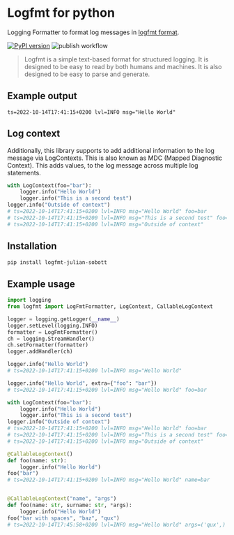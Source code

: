 # Logfmt for python

Logging Formatter to format log messages in [logfmt format](https://www.brandur.org/logfmt).

[![PyPI version](https://badge.fury.io/py/logfmt-julian-sobott.svg)](https://badge.fury.io/py/logfmt-julian-sobott)
![publish workflow](https://github.com/JulianSobott/python-logfmt/actions/workflows/python-publish.yml/badge.svg)

> Logfmt is a simple text-based format for structured logging. It is designed to be easy to read by both humans and machines. 
> It is also designed to be easy to parse and generate.

## Example output
```
ts=2022-10-14T17:41:15+0200 lvl=INFO msg="Hello World"
```

## Log context

Additionally, this library supports to add additional information to the log message via LogContexts. 
This is also known as MDC (Mapped Diagnostic Context).
This adds values, to the log message across multiple log statements.

```python
with LogContext(foo="bar"):
    logger.info("Hello World")
    logger.info("This is a second test")
logger.info("Outside of context")
# ts=2022-10-14T17:41:15+0200 lvl=INFO msg="Hello World" foo=bar
# ts=2022-10-14T17:41:15+0200 lvl=INFO msg="This is a second test" foo=bar
# ts=2022-10-14T17:41:15+0200 lvl=INFO msg="Outside of context"
```

## Installation

```bash
pip install logfmt-julian-sobott
```

## Example usage

```python
import logging
from logfmt import LogFmtFormatter, LogContext, CallableLogContext

logger = logging.getLogger(__name__)
logger.setLevel(logging.INFO)
formatter = LogFmtFormatter()
ch = logging.StreamHandler()
ch.setFormatter(formatter)
logger.addHandler(ch)

logger.info("Hello World")
# ts=2022-10-14T17:41:15+0200 lvl=INFO msg="Hello World"

logger.info("Hello World", extra={"foo": "bar"})
# ts=2022-10-14T17:41:15+0200 lvl=INFO msg="Hello World" foo=bar

with LogContext(foo="bar"):
    logger.info("Hello World")
    logger.info("This is a second test")
logger.info("Outside of context")
# ts=2022-10-14T17:41:15+0200 lvl=INFO msg="Hello World" foo=bar
# ts=2022-10-14T17:41:15+0200 lvl=INFO msg="This is a second test" foo=bar
# ts=2022-10-14T17:41:15+0200 lvl=INFO msg="Outside of context"

@CallableLogContext()
def foo(name: str):
    logger.info("Hello World")
foo("bar")
# ts=2022-10-14T17:41:15+0200 lvl=INFO msg="Hello World" name=bar


@CallableLogContext("name", "args")
def foo(name: str, surname: str, *args):
    logger.info("Hello World")
foo("bar with spaces", "baz", "qux")
# ts=2022-10-14T17:45:58+0200 lvl=INFO msg="Hello World" args=('qux',) name="bar with spaces"
```
